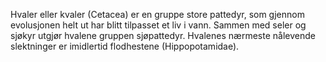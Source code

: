 Hvaler eller kvaler (Cetacea) er en gruppe store pattedyr, som gjennom evolusjonen helt ut har blitt tilpasset et liv i vann. Sammen med seler og sjøkyr utgjør hvalene gruppen sjøpattedyr. Hvalenes nærmeste nålevende slektninger er imidlertid flodhestene (Hippopotamidae). 
